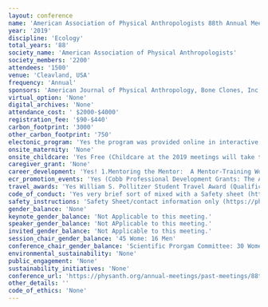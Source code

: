 ```yaml
---
layout: conference 
name: 'American Association of Physical Anthropologists 88th Annual Meeting'
year: '2019'
discipline: 'Ecology'
total_years: '88'
society_name: 'American Association of Physical Anthropologists'
society_members: '2200'
attendees: '1500'
venue: 'Cleavland, USA'
frequency: 'Annual'
sponsors: 'American Journal of Physical Anthropology, Bone Clones, Inc., LUCAS Scientific, DirectAMS, BETA Radioactive Dating, The Journal of Human Evolution'
virtual_option: 'None'
digital_archives: 'None'
attendance_cost: ' $2000-$4000'
registration_fee: '$90-$440'
carbon_footprint: '3000'
other_carbon_footprint: '750'
electonic_program: 'Yes the program was provided online in interactive and .pdf formats on the conference website.'
onsite_maternity: 'None'
onsite_childcare: 'Yes Free (Childcare at the 2019 meetings will take the form of "Camp AAPA -- An adventure for kids." Childcare will be FREE again this year and will be available on Wednesday evening (March 27) during the opening reception and from 8:00AM - 5:00PM on the Thursday, Friday and Saturday of the meetings. Preferred Sitters will continue to be the childcare service for the AAPA meeting. They have provided superior child daycare services for years, for corporate and government events. Be assured that your child will be cared for in a fun, active and caring environment while you are in your sessions. We have lots of activities planned for your children, like crafts, Lego building competitions, story-time, Pictionary, and LOTS more!)'
caregiver_grant: 'None'
career_development: 'Yes! 1.Mentoring the Mentor:  A Mentor-Training Workshop(Description: There is ample evidence that mentoring plays an important role in achieving a satisfying and successful career in academia.  While most in academia find themselves in the role of mentor at some point in their career, few have had formal training in best practices for mentoring, particularly in the context of mentoring women and underrepresented minorities.)    2. Non-academic Careers in Physical Anthropology (Description: There are many career paths within Physical Anthropology that lie outside, or partially outside, of academia. However, these careers are frequently under-represented at annual meetings due to the academic nature of these conferences. Still, greater representation of non-academic careers within physical anthropology helps to diversify the field and helps to build these professions by attracting talented early career professionals that frequent annual meetings.)  3.Creating An Ad Hoc Early Career Committee (Bioanthropologists who have recently completed their PhDs struggle to find continuing mentorship, understand and navigate the job market and tenure process, develop independent research programs, and learn to mentor students. As our fastest growing group of members students transitioning into early career status, the importance of addressing the needs of this group will only grow. This session will address the utility and structure of an ad hoc Early Career Committee (ECC) to represent the needs of this growing group. The discussion will be led by a mix of previous Early Career and Student Liaisons, all of whom are pre-tenure anthropologists within 10 years of their PhD.)    4. Navigating the Intercultural Landscape of Gender-Based Harassment and Assault in Fieldwork (Clancy and colleagues (2014) demonstrated that scientific fieldwork often exposes researchers to gender-based harassment and sexual assault with women trainees more frequently targeted.  Our subsequent disciplinary conversation about mitigating harassment and assault in fieldwork has focused largely on supervisor-trainee relationships grounded in shared professional training and cultural expectations.  This has left a gap in addressing gender-based harassment and sexual harassment issues between researchers and local collaborators or employees. These can be challenging and complex due to cultural differences in expectations for interpersonal relationships and in local laws and norms around harassment and assault.  Women and LGBT researchers conducting independent research or establishing research sites in socially conservative places can find themselves vulnerable to gender-based harassment and assault from local collaborators and employees or may find themselves responsible for local employees who are accused of, or victims of, harassment or assault. Additionally, researchers in the field lack protections and guidance we expect from home institutions and law enforcement.  This panel discussion and roundtable will bring together researchers at different career levels who have worked independently in the field to discuss their experience establishing and managing collaborative relationships with local researchers, employees, and communities.  Panelists will discuss their strategies in preventing, managing, or handling gender-based harassment and assault within complex intercultural contexts. Policies emphasizing safety and inclusion, and establishing protocols and mechanisms for reporting and responding to harassment and assault within a field site, can improve the safety of trainees and early-career researchers (Clancy et al., 2014; Nelson et al., 2017). The goal of this panel is both to provide an opportunity and safe space to discuss personal experiences to begin the process of developing guidelines and best practices for field researchers as they work to establish field sites where researchers and local partners are not vulnerable to harassment or assault.)  5.Choosing, Evaluating, and Using Online Resources in Your Classes (Description: Online resources for teaching anthropology are accessible, helpful, and mostly free. But these resources also vary in value, and it can be a challenge to incorporate them into your curriculum. Participants are asked to bring their laptops and information about sources that have worked (or not) in their classrooms. We will also discuss teaching students how to evaluate online resources.) 6. Citing Marginalized Scholars in Biological Anthropology(Description: Who we cite has consequences. Citational practices, including whose ideas we teach and work with, influence what becomes the core sensibilities that shape knowledge production in our field. Importantly, the subset of work that we conventionally cite does not match the diversity of ideas that exist in biological anthropology.  Not all scholars are cited equally, and this is shaped by race, class, sex, and gender inequalities. The work of scholars like Earnest Hooton and Carleton Coon have frequently been amplified, while the work of scholars like W. Montague Cobb has often historically been obscured. This form of silencing perpetuates the marginalization of historically underrepresented scholars in biological anthropology, making it difficult for an increasingly diverse generation of researchers to identify with this field. Shifting citational practices is therefore a crucial site of intervention.)  7.Career Development Panel: How to Write a Grant Proposal (Description: Panelists Rebecca Ferrell (Program Director, Biological Anthropology, National Science Foundation), Paddy Moore (Grant and Program Officer, Leakey Foundation), Danilyn Rutherford (President, Wenner-Gren Foundation) and Miguel Vilar (Senior Program Officer, National Geographic Society) will describe funding programs available to early career researchers. In addition to offering practical advice on how to write a competitive grant proposal for their programs, the panelists will be available to answer questions from the audience)  8.Understanding the NSF Broader Impacts Criterion and Developing the Societal Impact of Your Science(Description: The NSF Broader Impacts merit review criterion requires applicants to propose/present ways in which their research will benefit society, beyond the advancement of knowledge and theory in particular research areas. These broader impacts may be accomplished through the research itself, through activities directly related to specific research projects, or through activities that are supported by, but complementary to, a project.  Student and faculty applicants to NSF programs, including Biological Anthropology, routinely have questions about what activities “count” as broader impacts, what NSF panels and program officers currently expect in terms of broader impacts plans for various types of proposals, and how to develop and present effective plans. These applicants may or may not be thinking more broadly about identifying/integrating societal impacts into their research design, outside of the requirements of a particular funding agency.  The two-hour session will include: specific information about NSF Broader Impacts in the context of the NSF merit review system (20-30 minute presentation: Ferrell), shared experiences of 4-6 NSF student and faculty grantees (and 1+ non-grantees) with a variety of broader impacts activities (panelists will represent a number of sub-fields, and cover a variety of activities, potentially including science communication, museum outreach, K-12 activities and science education, community outreach/involvement and citizen science, undergraduate and graduate training, public health impacts, conservation impacts, etc.), and time for questions from the audience, and, potentially (depending on room set-up) break-out groups for attendees to discuss further with individual panelists and NSF staff.  Opportunity for attendees to provide feedback and input on questions, challenges, and needs related to implementation of broader impacts in their research.)  9. Mentoring for teaching-focused careers(Description: Increasing numbers of anthropologists are embracing jobs at teaching-focused colleges and universities both inside and outside of anthropology departments. As, by definition, PhD programs exist at research-focused universities, graduate students may have a difficult time finding mentors to help them prepare application materials geared towards teaching-focused institutions.  In this workshop, registrants will be paired with AAPA members currently employed at community colleges, liberal arts colleges, and teaching-focused universities. Before the meeting, registrants will supply drafts of their cover letter and teaching philosophy to their mentor. During this workshop, mentors and mentees will meet in person to review these application materials and discuss the teaching-focused job market. The goal of this workshop is to assist job-seeking AAPA members in strengthening their applications for teaching-focused jobs, and to provide support and networking opportunities for members interested in pursuing teaching-focused careers. This workshop is organized by the Anthropologists outside of Anthropology Departments, Contingent and Teaching Focused faculty subgroup of the Committee on Diversity.)'
ecr_promotion_events: 'Yes (Cobb Professional Development Grants: The American Association of Physical Anthropologists recognizes that the professional development of talented scientists in the early stages of their careers is critical to the continued health and vitality of the discipline. Applicants must be junior faculty members (such as postdoctoral scholars, lecturers, or Assistant Professors) and must be non-tenured at the time of application and award. Individuals in non-traditional positions equivalent to these junior faculty positions are also encouraged to apply. Membership in the AAPA is NOT a requirement. An applicant may receive only one Professional Development Grant during their career.The budget should not exceed $7,500)   Also Student Presentation Awards: The American Association of Physical Anthropologists awards prizes to outstanding presentations at the annual meeting whose first author is a student member. The AAPA has long recognized the important contributions made to our discipline by students. For decades, specific named awards were conferred for outstanding podium and poster presentations. A list of these awards and awardees can be found below. As our annual meeting has grown and the distinctions between podium and poster presentations are blurred, the AAPA Executive Committee has elected to bestow each AAPA-supported award (usually between 4-6) as an American Association of Physical Anthropologists Award for Outstanding Student Presentation. Similarly, the AAPA will also confer the American Association of Physical Anthropologists Honorable Mention for Student Presentation. Endowed awards, awards supported by journals and publishers, along with awards co-sponsored with other organizations will remain unchanged in name.  Awards For an excellent poster or podium presentation on bones or teeth The Mildred Trotter Prize  For an excellent poster or podium presentation on primatology The Patricia Whitten Prize  For an excellent poster or podium presentation on human or primate evolution The Journal of Human Evolution Prize  For excellent poster and podium presentations that are judged to best implement either traditional or state-of-the-art anatomical methodologies in innovative anthropological research (subject to co-funding by the Association of Anatomists).  The AAA-AAPA Anatomy in Anthropology poster and podium prizes  There are many more excellent student poster and podium presentations than we have named awards. As the result a number of Honorable Mention Prizes are awarded each year. The Honorable Mention Prizes  Eligibility: To be eligible for a prize, a paper or poster must meet the following criteria: The first author must be a student member (or special member who is a student) of the AAPA at the time of abstract submission who has not previously won a prize for an AAPA presentation. Individuals who have completed all terminal degree requirements before the abstract submission deadline are ineligible for a student prize. However, the first author may be a Regular Member at the time of presentation. The first author must be a member of the AAPA at the time the meeting is held (Student or Special). The paper and the project to be presented must be primarily the work of the first author The abstract must have been accepted for either a podium or poster presentation of the main AAPA meeting (exclusive of the COD Undergraduate Research Symposium). The first author student must personally make the presentation of the paper or poster.  The value of the each award is $500.   '
travel_awards: 'Yes William S. Pollitzer Student Travel Award (Qualifications: This award is open to all AAPA student members (undergraduate and graduate) who are attending the annual meeting. You DO NOT have to be giving a paper to compete or receive an award. You DO need to be a MEMBER of the AAPA at the time of the meeting, and you need to have not been granted your PhD before the submission deadline. Students from underrepresented groups in biological anthropology, those who are the first in their family to go to college, or are undergraduate students at two-year and four-year colleges (without graduate programs) are strongly encouraged to apply. Award: Up to $500 to defray travel costs to the meetings. Application and Essay: The essay question changes each year. Awards are made on the basis of an essay of no more than 750 words long (excluding references). Any submission over 750 words will be automatically disqualified. References are not counted towards the 750 words and should be included in the same text box with the essay. In 2019, the AAPA formally adopted a new position statement on race and racism (https://physanth.org/about/position-statements/aapa-statement-race-and-racism-2019/). The Association is uniquely positioned to offer such a statement, given the historical roles that biological anthropologists have played in the creation and perpetuation of racialized systems of oppression and discrimination. In our professional contexts, biological anthropologists have opportunities to address "race," educate students, and inform publics about the science of human biological variation. In an essay of 750 words or less, describe how you may approach such opportunities in the classroom or in other professional arenas, and how they can best be used to communicate an honest and accurate message concerning the science of race and racism. Essay evaluation and scoring procedures: The AAPA student prize committee will evaluate each submission with an identification number (assigned by the committee chair) to mask authors’ identities. Applicants who have won a Pollitzer travel award previously are eligible to enter the competition again, but students who have never won before will be given priority.)'
code_of_conduct: 'Yes very brief sort of mixed with a Safety sheet (https://physanth.org/annual-meetings/past-meetings/88th-annual-meeting-2019/safety-contact-information-2019-cleveland-meetings/'
safety_instructions: 'Safety Sheet/contact information only (https://physanth.org/annual-meetings/past-meetings/88th-annual-meeting-2019/safety-contact-information-2019-cleveland-meetings/)'
gender_balance: 'None'
keynote_gender_balance: 'Not Applicable to this meeting.'
speaker_gender_balance: 'Not APplicable to this meeting.'
invited_gender_balance: 'Not Applicable to this meeting.'
session_chair_gender_balance: '45 Wome: 16 Men'
conference_chair_gender_balance: 'Scientific Prorgam Committee: 30 Women: 18 Men, Conference President: 1 Man'
environmental_sustainability: 'None'
public_engagement: 'None'
sustainability_initiatives: 'None'
conference_url: 'https://physanth.org/annual-meetings/past-meetings/88th-annual-meeting-2019/'
other_details: ''
code_of_ethics: 'None'
---
```

